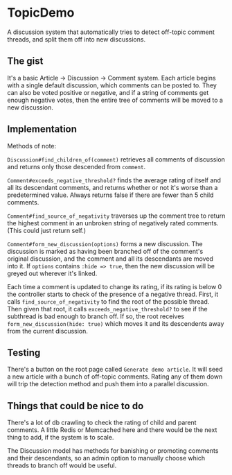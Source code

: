 # TopicDemo

A discussion system that automatically tries to detect off-topic comment threads, and split them off into new discussions.

## The gist

It's a basic Article -> Discussion -> Comment system. Each article begins with a single default discussion, which comments can be posted to. They can also be voted positive or negative, and if a string of comments get enough negative votes, then the entire tree of comments will be moved to a new discussion.

## Implementation

Methods of note:

`Discussion#find_children_of(comment)` retrieves all comments of discussion and returns only those descended from `comment`.

`Comment#exceeds_negative_threshold?` finds the average rating of itself and all its descendant comments, and returns whether or not it's worse than a predetermined value. Always returns false if there are fewer than 5 child comments.

`Comment#find_source_of_negativity` traverses up the comment tree to return the highest comment in an unbroken string of negatively rated comments. (This could just return self.)

`Comment#form_new_discussion(options)` forms a new discussion. The discussion is marked as having been branched off of the comment's original discussion, and the comment and all its descendants are moved into it. If `options` contains `:hide => true`, then the new discussion will be greyed out wherever it's linked.

Each time a comment is updated to change its rating, if its rating is below 0 the controller starts to check of the presence of a negative thread. First, it calls `find_source_of_negativity` to find the root of the possible thread. Then given that root, it calls `exceeds_negative_threshold?` to see if the subthread is bad enough to branch off. If so, the root receives `form_new_discussion(hide: true)` which moves it and its descendents away from the current discussion.

## Testing

There's a button on the root page called `Generate demo article`. It will seed a new article with a bunch of off-topic comments. Rating any of them down will trip the detection method and push them into a parallel discussion.

## Things that could be nice to do

There's a lot of db crawling to check the rating of child and parent comments. A little Redis or Memcached here and there would be the next thing to add, if the system is to scale.

The Discussion model has methods for banishing or promoting comments and their descendants, so an admin option to manually choose which threads to branch off would be useful.
